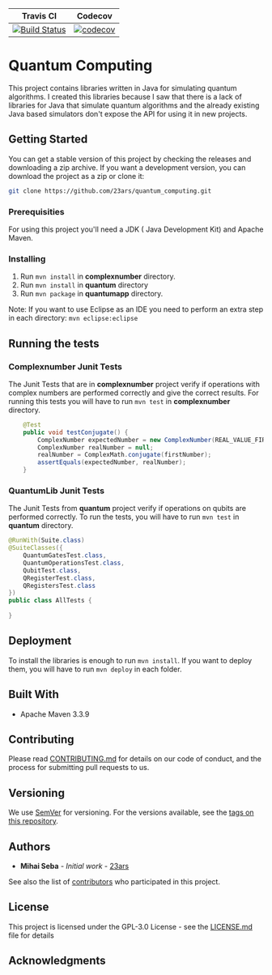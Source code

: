 | Travis CI                                                                                                                                     | Codecov                                                                                                                                              |
|-----------------------------------------------------------------------------------------------------------------------------------------------|------------------------------------------------------------------------------------------------------------------------------------------------------|
| [![Build Status](https://travis-ci.org/ardeleanasm/quantum_computing.svg?branch=master)](https://travis-ci.org/ardeleanasm/quantum_computing) | [![codecov](https://codecov.io/gh/ardeleanasm/quantum_computing/branch/master/graph/badge.svg)](https://codecov.io/gh/ardeleanasm/quantum_computing) |

# Quantum Computing

This project contains libraries written in Java for simulating quantum algorithms. I created this libraries because I saw that there is a lack of libraries for Java that simulate quantum algorithms and the already existing Java based simulators don't expose the API for using it in new projects.

## Getting Started

You can get a stable version of this project by checking the releases and downloading a zip archive. If you want a development version, you can download the project as a zip or clone it:

```bash
git clone https://github.com/23ars/quantum_computing.git
```

### Prerequisities

For using this project you'll need a JDK ( Java Development Kit) and Apache Maven.


### Installing

1. Run `mvn install` in **complexnumber** directory.
2. Run `mvn install` in **quantum** directory
3. Run `mvn package` in **quantumapp** directory.

Note: If you want to use Eclipse as an IDE you need to perform an extra step in each directory:
`mvn eclipse:eclipse`

## Running the tests


### Complexnumber Junit Tests

The Junit Tests that are in **complexnumber** project verify if operations with complex numbers are performed correctly and give the 
correct results. For running this tests you will have to run `mvn test` in **complexnumber** directory.

```java
	@Test
	public void testConjugate() {
		ComplexNumber expectedNumber = new ComplexNumber(REAL_VALUE_FIRST_NO, -IMAGINARY_VALUE_FIRST_NO);
		ComplexNumber realNumber = null;
		realNumber = ComplexMath.conjugate(firstNumber);
		assertEquals(expectedNumber, realNumber);
	}
```

### QuantumLib Junit Tests

The Junit Tests from **quantum** project verify if operations on qubits are performed correctly. To run the tests, you will have to run `mvn test` in **quantum** directory.

```java
@RunWith(Suite.class)
@SuiteClasses({
	QuantumGatesTest.class,
	QuantumOperationsTest.class,
	QubitTest.class,
	QRegisterTest.class,
	QRegistersTest.class
})
public class AllTests {
	
}
```

## Deployment

To install the libraries is enough to run `mvn install`. If you want to deploy them, you will have to run `mvn deploy` in each folder.

## Built With

* Apache Maven 3.3.9

## Contributing

Please read [CONTRIBUTING.md](CONTRIBUTING.md) for details on our code of conduct, and the process for submitting pull requests to us.

## Versioning

We use [SemVer](http://semver.org/) for versioning. For the versions available, see the [tags on this repository](https://github.com/23ars/quantum_computing/tags). 

## Authors

* **Mihai Seba** - *Initial work* - [23ars](https://github.com/23ars)

See also the list of [contributors](https://github.com/23ars/quantum_computing/contributors) who participated in this project.

## License

This project is licensed under the GPL-3.0 License - see the [LICENSE.md](LICENSE.md) file for details

## Acknowledgments


